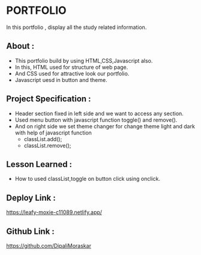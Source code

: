 # PORTFOLIO

In this portfolio , display all the study related information.

## About :
* This portfolio build by using HTML,CSS,Javascript also.
* In this, HTML used for structure of web page.
* And CSS used for attractive look our portfolio.
* Javascript uesd in button and theme.

## Project Specification :
* Header section fixed in left side and we want to access any section.
* Used menu button with javascript function toggle() and remove().
* And on right side we set theme changer for change theme
  light and dark with help of javascript function
   - classList.add();
   - classList.remove();
 
## Lesson Learned :
* How to used classList,toggle on button click using onclick.

## Deploy Link :
https://leafy-moxie-c11089.netlify.app/

## Github Link :
https://github.com/DipaliMoraskar

